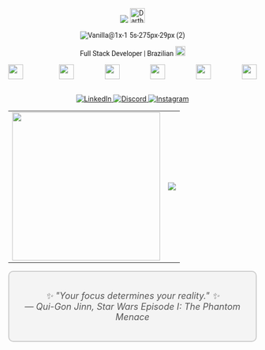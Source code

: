 <div align="center" style="font-family: 'Roboto', sans-serif;">
  <div align="center">
    
  <img src="https://github.com/amandabarboza/amandabarboza/assets/71797931/b06f63ef-9ea5-45c3-9d6e-4f08b6dead11" />

  <img src="https://png.pngtree.com/png-vector/20220621/ourmid/pngtree-darth-vader-movie-character-png-image_5154238.png" width="30px" alt="Darth Vader" />  

  ![Vanilla@1x-1 5s-275px-29px (2)](https://github.com/amandabarboza/amandabarboza/assets/71797931/8ac370c0-ebe0-4e2d-b6f2-d62f6c691bef)
  
  </div>

  <p>
    Full Stack Developer | Brazilian <img src="https://upload.wikimedia.org/wikipedia/commons/thumb/0/05/Flag_of_Brazil.svg/1280px-Flag_of_Brazil.svg.png" width="20px" alt="Brazilian Flag">
  </p>

</div>


<div style="display: flex; justify-content: space-between" align="center">
  
  <img style="margin-right: 10px" src="https://upload.wikimedia.org/wikipedia/commons/thumb/9/9a/Laravel.svg/1969px-Laravel.svg.png" width="30px"/>

  <img src="https://upload.wikimedia.org/wikipedia/commons/thumb/a/a7/React-icon.svg/2300px-React-icon.svg.png" width="30px"/>

  <img src="https://upload.wikimedia.org/wikipedia/commons/6/6a/JavaScript-logo.png" width="30px"/>

  <img src="https://upload.wikimedia.org/wikipedia/commons/thumb/b/bd/Logo_C_sharp.svg/1200px-Logo_C_sharp.svg.png" width="30px"/>

  <img src="https://github.com/amandabarboza/amandabarboza/assets/71797931/49bd040f-cbce-476b-bac2-f57390991bc4" width="30px"/>

  <img src="https://upload.wikimedia.org/wikipedia/commons/thumb/6/62/CSS3_logo.svg/2048px-CSS3_logo.svg.png" width="30px"/>
    
</div>

<br/>

<p align="center">
  <a href="https://www.linkedin.com/in/amanda-barboza-dev/">
    <img src="https://img.shields.io/badge/LinkedIn-0077B5?style=for-the-badge&logo=linkedin&logoColor=white" alt="LinkedIn">
  </a>
  <a href="https://discord.com/users/amandinha9907">
    <img src="https://img.shields.io/badge/Discord-7289DA?style=for-the-badge&logo=discord&logoColor=white" alt="Discord">
  </a>
  <a href="https://www.instagram.com/amandabarboz4/">
    <img src="https://img.shields.io/badge/Instagram-E4405F?style=for-the-badge&logo=instagram&logoColor=white" alt="Instagram">
  </a>
</p>

<table align="center">
  <tr>
    <td>
      <img src="https://github.com/amandabarboza/amandabarboza/assets/71797931/638de5f2-14b8-40c1-bb15-9270e17c6b37" width="300">
    </td>
    <td>
      <a href="https://github.com/amandabarboza/github-readme-stats">
        <img src="https://github-readme-stats.vercel.app/api/top-langs/?username=amandabarboza&layout=compact">
      </a>
    </td>
  </tr>
</table>



</div>

<div align="center" style="background-color: #f4f4f4; border: 2px solid #ccc; border-radius: 10px; padding: 20px;">
  <div style="text-align: center; font-size: 18px; font-style: italic; color: #555;">
    <p>
      ✨ "Your focus determines your reality." ✨<br>
      — Qui-Gon Jinn, Star Wars Episode I: The Phantom Menace
    </p>
  </div>
</div>


<!--
![HTML5](https://img.shields.io/badge/html5-%23E34F26.svg?&style=for-the-badge&logo=html5&logoColor=white)
![CSS3](https://img.shields.io/badge/css3-%231572B6.svg?&style=for-the-badge&logo=css3&logoColor=white)
![JavaScript](https://img.shields.io/badge/javascript-%23F7DF1E.svg?&style=for-the-badge&logo=javascript&logoColor=black)
![Node.js](https://img.shields.io/badge/node.js-%2343853D.svg?&style=for-the-badge&logo=node.js&logoColor=white)
-->

<!--
**amandabarboza/amandabarboza** is a ✨ _special_ ✨ repository because its `README.md` (this file) appears on your GitHub profile.

Here are some ideas to get you started:

- 🔭 I’m currently working on ...
- 🌱 I’m currently learning ...
- 👯 I’m looking to collaborate on ...
- 🤔 I’m looking for help with ...
- 💬 Ask me about ...
- 📫 How to reach me: ...
- 😄 Pronouns: ...
- ⚡ Fun fact: ...
-->
